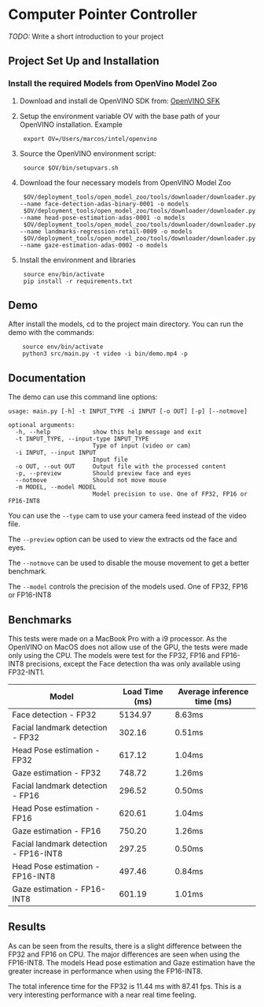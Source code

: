 # Computer Pointer Controller

*TODO:* Write a short introduction to your project

## Project Set Up and Installation
### Install the required Models from OpenVino Model Zoo
1. Download and install de OpenVINO SDK from:
[OpenVINO SFK](https://software.intel.com/content/www/us/en/develop/tools/openvino-toolkit.html)

2. Setup the environment variable OV with the base path of your OpenVINO installation. Example
        
        export OV=/Users/marcos/intel/openvino

3. Source the OpenVINO environment script:

        source $OV/bin/setupvars.sh

4. Download the four necessary models from OpenVINO Model Zoo

        $OV/deployment_tools/open_model_zoo/tools/downloader/downloader.py --name face-detection-adas-binary-0001 -o models
        $OV/deployment_tools/open_model_zoo/tools/downloader/downloader.py --name head-pose-estimation-adas-0001 -o models
        $OV/deployment_tools/open_model_zoo/tools/downloader/downloader.py --name landmarks-regression-retail-0009 -o models
        $OV/deployment_tools/open_model_zoo/tools/downloader/downloader.py --name gaze-estimation-adas-0002 -o models
        
5. Install the environment and libraries

        source env/bin/activate
        pip install -r requirements.txt

## Demo
After install the models, cd to the project main directory.
You can run the demo with the commands:
        
        source env/bin/activate
        python3 src/main.py -t video -i bin/demo.mp4 -p

## Documentation
The demo can use this command line options:
```
usage: main.py [-h] -t INPUT_TYPE -i INPUT [-o OUT] [-p] [--notmove]

optional arguments:
  -h, --help            show this help message and exit
  -t INPUT_TYPE, --input-type INPUT_TYPE
                        Type of input (video or cam)
  -i INPUT, --input INPUT
                        Input file
  -o OUT, --out OUT     Output file with the processed content
  -p, --preview         Should preview face and eyes
  --notmove             Should not move mouse
  -m MODEL, --model MODEL
                        Model precision to use. One of FP32, FP16 or FP16-INT8

```

You can use the `--type` cam to use your camera feed instead of the video file.

The `--preview` option can be used to view the extracts od the face and eyes.

The `--notmove` can be used to disable the mouse movement to get a better benchmark.

The `--model` controls the precision of the models used. One of FP32, FP16 or FP16-INT8


## Benchmarks

This tests were made on a MacBook Pro with a i9 processor. As the OpenVINO on MacOS does not allow use of the GPU,
 the tests were made only using the CPU. The models were test for the FP32, FP16 and FP16-INT8 precisions, except
 the Face detection tha was only available using FP32-INT1.

|  Model      | Load Time (ms) | Average inference time (ms) |
| ----------- | ----------- | ----------- |
| Face detection - FP32     | 5134.97       | 8.63ms       |
| Facial landmark detection - FP32  | 302.16        | 0.51ms       |
| Head Pose estimation - FP32  | 617.12        |  1.04ms       |
| Gaze estimation - FP32  |  748.72        |  1.26ms       |
| Facial landmark detection - FP16  | 296.52        |  0.50ms       |
| Head Pose estimation - FP16  | 620.61        |  1.04ms       |
| Gaze estimation - FP16  |  750.20        |  1.26ms       |
| Facial landmark detection - FP16-INT8  | 297.25        |  0.50ms       |
| Head Pose estimation - FP16-INT8  | 497.46        |   0.84ms       |
| Gaze estimation - FP16-INT8  |  601.19        |  1.01ms       |

## Results

As can be seen from the results, there is a slight difference between the FP32 and FP16 on CPU. 
The major differences are seen when using the FP16-INT8. The models Head pose estimation and Gaze estimation
have the greater increase in performance when using the FP16-INT8.

The total inference time for the FP32 is 11.44 ms with 87.41 fps. This is a very
interesting performance with a near real time feeling.
